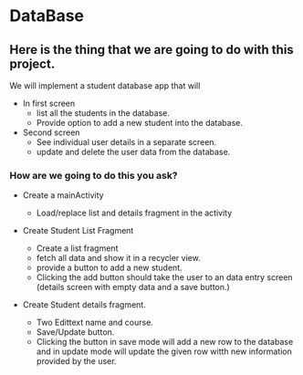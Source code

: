 # DataBase

## Here is the thing that we are going to do with this project.
We will implement a student database app that will
- In first screen
    - list all the students in the database.
    - Provide option to add a new student into the database.
- Second screen
    - See individual user details in a separate screen.
    - update and delete the user data from the database.

### How are we going to do this you ask?
- Create a mainActivity
    - Load/replace list and details fragment in the activity
- Create Student List Fragment
    - Create a list fragment
	- fetch all data and show it in a recycler view.
	- provide a button to add a new student.
	- Clicking the add button should take the user to an data entry screen (details screen with empty data and a save button.)

- Create Student details fragment.
	- Two Edittext name and course.
	- Save/Update button.
	- Clicking the button in save mode will add a new row to the database and in update mode will update the given row witth new information provided by the user.
